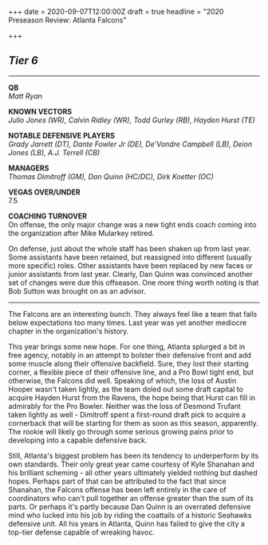 +++
date = 2020-09-07T12:00:00Z
draft = true
headline = "2020 Preseason Review: Atlanta Falcons"

+++
## _Tier 6_

***

**QB**  
_Matt Ryan_

**KNOWN VECTORS**  
_Julio Jones (WR), Calvin Ridley (WR), Todd Gurley (RB), Hayden Hurst (TE)_

**NOTABLE DEFENSIVE PLAYERS**  
_Grady Jarrett (DT), Dante Fowler Jr (DE), De'Vondre Campbell (LB), Deion Jones (LB), A.J. Terrell (CB)_

**MANAGERS**  
_Thomas Dimitroff (GM), Dan Quinn (HC/DC), Dirk Koetter (OC)_

**VEGAS OVER/UNDER**  
7\.5

**COACHING TURNOVER**  
On offense, the only major change was a new tight ends coach coming into the organization after Mike Mularkey retired.

On defense, just about the whole staff has been shaken up from last year. Some assistants have been retained, but reassigned into different (usually more specific) roles. Other assistants have been replaced by new faces or junior assistants from last year. Clearly, Dan Quinn was convinced another set of changes were due this offseason. One more thing worth noting is that Bob Sutton was brought on as an advisor.

***

The Falcons are an interesting bunch. They always feel like a team that falls below expectations too many times. Last year was yet another mediocre chapter in the organization's history.

This year brings some new hope. For one thing, Atlanta splurged a bit in free agency, notably in an attempt to bolster their defensive front and add some muscle along their offensive backfield. Sure, they lost their starting corner, a flexible piece of their offensive line, and a Pro Bowl tight end, but otherwise, the Falcons did well. Speaking of which, the loss of Austin Hooper wasn't taken lightly, as the team doled out some draft capital to acquire Hayden Hurst from the Ravens, the hope being that Hurst can fill in admirably for the Pro Bowler. Neither was the loss of Desmond Trufant taken lightly as well - Dimitroff spent a first-round draft pick to acquire a cornerback that will be starting for them as soon as this season, apparently.  The rookie will likely go through some serious growing pains prior to developing into a capable defensive back. 

Still, Atlanta's biggest problem has been its tendency to underperform by its own standards. Their only great year came courtesy of Kyle Shanahan and his brilliant scheming - all other years ultimately yielded nothing but dashed hopes. Perhaps part of that can be attributed to the fact that since Shanahan, the Falcons offense has been left entirely in the care of coordinators who can't pull together an offense greater than the sum of its parts. Or perhaps it's partly because Dan Quinn is an overrated defensive mind who lucked into his job by riding the coattails of a historic Seahawks defensive unit. All his years in Atlanta, Quinn has failed to give the city a  top-tier defense capable of wreaking havoc.
